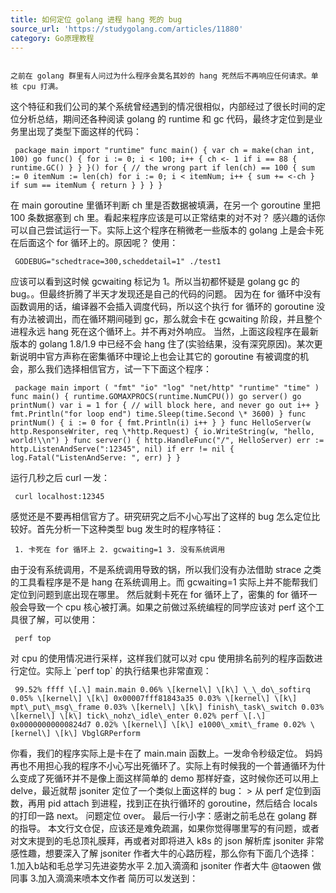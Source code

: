 ```yaml
---
title: 如何定位 golang 进程 hang 死的 bug
source_url: 'https://studygolang.com/articles/11880'
category: Go原理教程
---
```

```

之前在 golang 群里有人问过为什么程序会莫名其妙的 hang 死然后不再响应任何请求。单核 cpu 打满。

```
 这个特征和我们公司的某个系统曾经遇到的情况很相似，内部经过了很长时间的定位分析总结，期间还各种阅读 golang 的 runtime 和 gc 代码，最终才定位到是业务里出现了类型下面这样的代码： 
```
 package main import "runtime" func main() { var ch = make(chan int, 100) go func() { for i := 0; i < 100; i++ { ch <- 1 if i == 88 { runtime.GC() } } }() for { // the wrong part if len(ch) == 100 { sum := 0 itemNum := len(ch) for i := 0; i < itemNum; i++ { sum += <-ch } if sum == itemNum { return } } } } 
```
 在 main goroutine 里循环判断 ch 里是否数据被填满，在另一个 goroutine 里把 100 条数据塞到 ch 里。看起来程序应该是可以正常结束的对不对？ 感兴趣的话你可以自己尝试运行一下。实际上这个程序在稍微老一些版本的 golang 上是会卡死在后面这个 for 循环上的。原因呢？ 使用： 
```
 GODEBUG="schedtrace=300,scheddetail=1" ./test1 
```
 应该可以看到这时候 gcwaiting 标记为 1。所以当初都怀疑是 golang gc 的 bug。。但最终折腾了半天才发现还是自己的代码的问题。 因为在 for 循环中没有函数调用的话，编译器不会插入调度代码，所以这个执行 for 循环的 goroutine 没有办法被调出，而在循环期间碰到 gc，那么就会卡在 gcwaiting 阶段，并且整个进程永远 hang 死在这个循环上。并不再对外响应。 当然，上面这段程序在最新版本的 golang 1.8/1.9 中已经不会 hang 住了(实验结果，没有深究原因)。某次更新说明中官方声称在密集循环中理论上也会让其它的 goroutine 有被调度的机会，那么我们选择相信官方，试一下下面这个程序： 
```
 package main import ( "fmt" "io" "log" "net/http" "runtime" "time" ) func main() { runtime.GOMAXPROCS(runtime.NumCPU()) go server() go printNum() var i = 1 for { // will block here, and never go out i++ } fmt.Println("for loop end") time.Sleep(time.Second \* 3600) } func printNum() { i := 0 for { fmt.Println(i) i++ } } func HelloServer(w http.ResponseWriter, req \*http.Request) { io.WriteString(w, "hello, world!\\n") } func server() { http.HandleFunc("/", HelloServer) err := http.ListenAndServe(":12345", nil) if err != nil { log.Fatal("ListenAndServe: ", err) } } 
```
 运行几秒之后 curl 一发： 
```
 curl localhost:12345 
```
 感觉还是不要再相信官方了。研究研究之后不小心写出了这样的 bug 怎么定位比较好。首先分析一下这种类型 bug 发生时的程序特征： 
```
 1. 卡死在 for 循环上 2. gcwaiting=1 3. 没有系统调用 
```
 由于没有系统调用，不是系统调用导致的锅，所以我们没有办法借助 strace 之类的工具看程序是不是 hang 在系统调用上。而 gcwaiting=1 实际上并不能帮我们定位到问题到底出现在哪里。 然后就剩卡死在 for 循环上了，密集的 for 循环一般会导致一个 cpu 核心被打满。如果之前做过系统编程的同学应该对 perf 这个工具很了解，可以使用： 
```
 perf top 
```
 对 cpu 的使用情况进行采样，这样我们就可以对 cpu 使用排名前列的程序函数进行定位。实际上 \`perf top\` 的执行结果也非常直观： 
```
 99.52% ffff \[.\] main.main 0.06% \[kernel\] \[k\] \_\_do\_softirq 0.05% \[kernel\] \[k\] 0x00007fff81843a35 0.03% \[kernel\] \[k\] mpt\_put\_msg\_frame 0.03% \[kernel\] \[k\] finish\_task\_switch 0.03% \[kernel\] \[k\] tick\_nohz\_idle\_enter 0.02% perf \[.\] 0x00000000000824d7 0.02% \[kernel\] \[k\] e1000\_xmit\_frame 0.02% \[kernel\] \[k\] VbglGRPerform 
```
 你看，我们的程序实际上是卡在了 main.main 函数上。一发命令秒级定位。 妈妈再也不用担心我的程序不小心写出死循环了。实际上有时候我的一个普通循环为什么变成了死循环并不是像上面这样简单的 demo 那样好查，这时候你还可以用上 delve，最近就帮 jsoniter 定位了一个类似上面这样的 bug： > 从 perf 定位到函数，再用 pid attach 到进程，找到正在执行循环的 goroutine，然后结合 locals 的打印一路 next。 问题定位 over。 最后一行小字：感谢之前毛总在 golang 群的指导。 本文行文仓促，应该还是难免疏漏，如果你觉得哪里写的有问题，或者对文末提到的毛总顶礼膜拜，再或者对即将进入 k8s 的 json 解析库 jsoniter 非常感性趣，想要深入了解 jsoniter 作者大牛的心路历程，那么你有下面几个选择： 1.加入b站和毛总学习先进姿势水平 2.加入滴滴和 jsoniter 作者大牛 @taowen 做同事 3.加入滴滴来喷本文作者 简历可以发送到：
